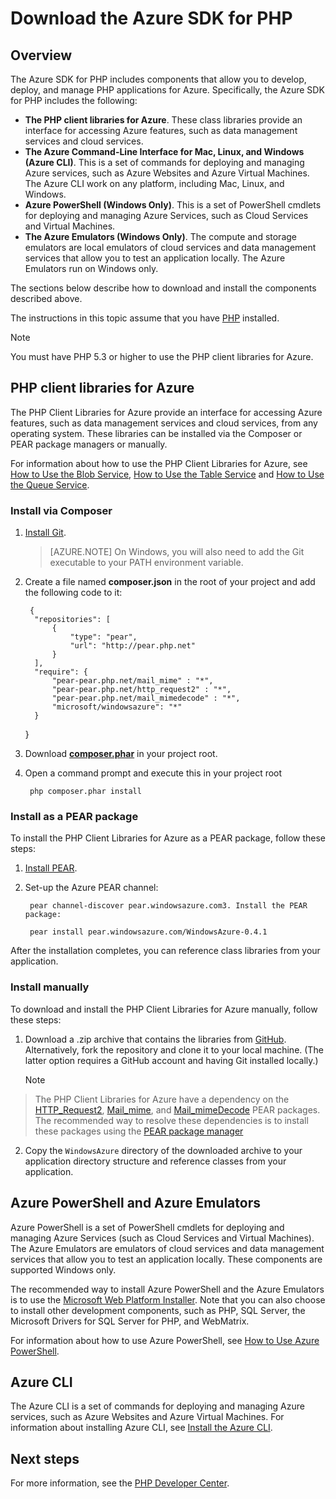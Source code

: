<properties
    pageTitle="Download the Azure SDK for PHP"
    description="Learn how to download and install the Azure SDK for PHP."
    documentationCenter="php"
    services="app-service\web"
    authors="tfitzmac"
    manager="wpickett"
    editor=""/>

<tags
    ms.service="app-service-web"
    ms.workload="na"
    ms.tgt_pltfrm="na"
    ms.devlang="PHP"
    ms.topic="article"
    ms.date="12/16/2015"
    ms.author="tomfitz"/>

# Download the Azure SDK for PHP
## Overview
The Azure SDK for PHP includes components that allow you to develop, deploy, and manage PHP applications for Azure. Specifically, the Azure SDK for PHP includes the following:

* **The PHP client libraries for Azure**. These class libraries provide an interface for accessing Azure features, such as data management services and cloud services.  
* **The Azure Command-Line Interface for Mac, Linux, and Windows (Azure CLI)**. This is a set of commands for deploying and managing Azure services, such as Azure Websites and Azure Virtual Machines. The Azure CLI work on any platform, including Mac, Linux, and Windows.
* **Azure PowerShell (Windows Only)**. This is a set of PowerShell cmdlets for deploying and managing Azure Services, such as Cloud Services and Virtual Machines.
* **The Azure Emulators (Windows Only)**. The compute and storage emulators are local emulators of cloud services and data management services that allow you to test an application locally. The Azure Emulators run on Windows only.

The sections below describe how to download and install the components described above.

The instructions in this topic assume that you have [PHP](http://www.php.net/manual/en/install.php) installed.

> [!NOTE]
> You must have PHP 5.3 or higher to use the PHP client libraries for Azure.
> 
> 
## PHP client libraries for Azure
The PHP Client Libraries for Azure provide an interface for accessing Azure features, such as data management services and cloud services, from any operating system. These libraries can be installed via the Composer or PEAR package managers or manually.

For information about how to use the PHP Client Libraries for Azure, see [How to Use the Blob Service](http://go.microsoft.com/fwlink/?LinkId=252714), [How to Use the Table Service](http://go.microsoft.com/fwlink/?LinkId=252715) and [How to Use the Queue Service](http://go.microsoft.com/fwlink/?LinkId=252716).

### Install via Composer
1. [Install Git](http://git-scm.com/book/en/Getting-Started-Installing-Git).

    > [AZURE.NOTE] On Windows, you will also need to add the Git executable to your PATH environment variable.

1. Create a file named **composer.json** in the root of your project and add the following code to it:

        {
         "repositories": [
             {
                 "type": "pear",
                 "url": "http://pear.php.net"
             }
         ],
         "require": {
             "pear-pear.php.net/mail_mime" : "*",
             "pear-pear.php.net/http_request2" : "*",
             "pear-pear.php.net/mail_mimedecode" : "*",
             "microsoft/windowsazure": "*"
         }
     }
2. Download **[composer.phar](http://getcomposer.org/composer.phar)** in your project root.

3. Open a command prompt and execute this in your project root

        php composer.phar install


### Install as a PEAR package
To install the PHP Client Libraries for Azure as a PEAR package, follow these steps:

1. [Install PEAR](http://pear.php.net/manual/en/installation.getting.php).
2. Set-up the Azure PEAR channel:

        pear channel-discover pear.windowsazure.com3. Install the PEAR package:

        pear install pear.windowsazure.com/WindowsAzure-0.4.1


After the installation completes, you can reference class libraries from your application.

### Install manually
To download and install the PHP Client Libraries for Azure manually, follow these steps:

1. Download a .zip archive that contains the libraries from [GitHub](http://go.microsoft.com/fwlink/?LinkId=252719). Alternatively, fork the repository and clone it to your local machine. (The latter option requires a GitHub account and having Git installed locally.)

   > [!NOTE]
> The PHP Client Libraries for Azure have a dependency on the [HTTP_Request2](http://pear.php.net/package/HTTP_Request2), [Mail_mime](http://pear.php.net/package/Mail_mime), and [Mail_mimeDecode](http://pear.php.net/package/Mail_mimeDecode) PEAR packages. The recommended way to resolve these dependencies is to install these packages using the [PEAR package manager](http://pear.php.net/manual/en/installation.php)
> 
2. Copy the `WindowsAzure` directory of the downloaded archive to your application directory structure and reference classes from your application.


## Azure PowerShell and Azure Emulators
Azure PowerShell is a set of PowerShell cmdlets for deploying and managing Azure Services (such as Cloud Services and Virtual Machines). The Azure Emulators are emulators of cloud services and data management services that allow you to test an application locally. These components are supported Windows only.

The recommended way to install Azure PowerShell and the Azure Emulators is to use the [Microsoft Web Platform Installer](http://go.microsoft.com/fwlink/?LinkId=253447). Note that you can also choose to install other development components, such as PHP, SQL Server, the Microsoft Drivers for SQL Server for PHP, and WebMatrix.

For information about how to use Azure PowerShell, see [How to Use Azure PowerShell](http://go.microsoft.com/fwlink/?LinkId=252718).

## Azure CLI
The Azure CLI is a set of commands for deploying and managing Azure services, such as Azure Websites and Azure Virtual Machines. For information about installing Azure CLI, see [Install the Azure CLI](xplat-cli-install.md).

## Next steps
For more information, see the [PHP Developer Center](/develop/php/).

[install-php]: http://www.php.net/manual/en/install.php
[composer-github]: https://github.com/composer/composer
[composer-phar]: http://getcomposer.org/composer.phar
[pear-net]: http://pear.php.net/
[http-request2-package]: http://pear.php.net/package/HTTP_Request2
[mail-mimedecode-package]: http://pear.php.net/package/Mail_mimeDecode
[mail-mime-package]: http://pear.php.net/package/Mail_mime
[install-pear]: http://pear.php.net/manual/en/installation.getting.php
[nodejs-org]: http://nodejs.org/
[install-node-linux]: https://github.com/joyent/node/wiki/Installing-Node.js-via-package-manager
[download-wpi]: http://go.microsoft.com/fwlink/?LinkId=253447
[mac-installer]: http://go.microsoft.com/fwlink/?LinkId=252249
[blob-service]: http://go.microsoft.com/fwlink/?LinkId=252714
[table-service]: http://go.microsoft.com/fwlink/?LinkId=252715
[queue-service]: http://go.microsoft.com/fwlink/?LinkId=252716
[azure cli]: http://go.microsoft.com/fwlink/?LinkId=252717
[powershell-tools]: http://go.microsoft.com/fwlink/?LinkId=252718
[php-sdk-github]: http://go.microsoft.com/fwlink/?LinkId=252719
[install-git]: http://git-scm.com/book/en/Getting-Started-Installing-Git
